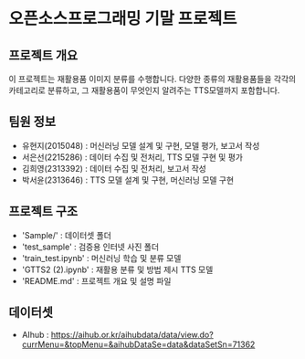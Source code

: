 # 오픈소스프로그래밍 기말 프로젝트

## 프로젝트 개요
이 프로젝트는 재활용품 이미지 분류를 수행합니다. 다양한 종류의 재활용품들을 각각의 카테고리로 분류하고, 그 재활용품이 무엇인지 알려주는 TTS모델까지 포함합니다.

## 팀원 정보
- 유현지(2015048) : 머신러닝 모델 설계 및 구현, 모델 평가, 보고서 작성
- 서은선(2215286) : 데이터 수집 및 전처리, TTS 모델 구현 및 평가 
- 김희영(2313392) : 데이터 수집 및 전처리, 보고서 작성
- 박서윤(2313646) : TTS 모델 설계 및 구현, 머신러닝 모델 구현

## 프로젝트 구조
- 'Sample/' : 데이터셋 폴더
- 'test_sample' : 검증용 인터넷 사진 폴더
- 'train_test.ipynb' : 머신러닝 학습 및 분류 모델
- 'GTTS2 (2).ipynb' : 재활용 분류 및 방법 제시 TTS 모델
- 'README.md' : 프로젝트 개요 및 설명 파일

## 데이터셋
- AIhub : https://aihub.or.kr/aihubdata/data/view.do?currMenu=&topMenu=&aihubDataSe=data&dataSetSn=71362
